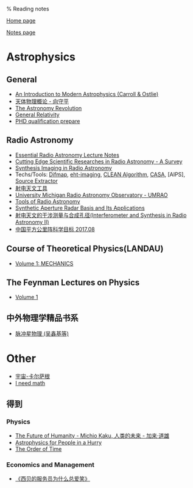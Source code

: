 % Reading notes

[Home page](https://rkkuang.github.io/)

[Notes page](https://rkkuang.github.io/notes/)

# Astrophysics

## General

- [An Introduction to Modern Astrophysics (Carroll & Ostlie)](../booknotes/AnIntro2ModernAstroph.pdf)
- [天体物理概论 - 向守平](../booknotes/天体物理概论.pdf)
- [The Astronomy Revolution](../booknotes/TheAstronomyRevolution.pdf)
- [General Relativity](../local_files/General_Relativity.html)
- [PHD qualification prepare]()

## Radio Astronomy

- [Essential Radio Astronomy Lecture Notes](../booknotes/essential_radio_astronomy_lecture_notes.pdf)
- [Cutting Edge Scientific Researches in Radio Astronomy - A Survey](../booknotes/cutting_edge_radioastro.pdf)
- [Synthesis Imaging in Radio Astronomy](../booknotes/SynthesisImagingInRadioAstronomy.pdf)
- Techs/Tools: [Difmap](../booknotes/difmap.pdf), [eht-imaging](../booknotes/ehtim.pdf), [CLEAN Algorithm](../booknotes/clean.pdf), [CASA](../booknotes/casa.pdf), [AIPS], [Source Extractor](../local_files/SExtractor.md)
- [射电天文工具](../booknotes/射电天文工具.pdf)
- [University Michigan Radio Astronomy Observatory - UMRAO](../booknotes/umrao.pdf)
- [Tools of Radio Astronomy](../booknotes/Tools4Radio_Astronomy.pdf)
- [Synthetic Aperture Radar Basis and Its Applications](../booknotes/SyntheticApertureRadarBasis_ItsApplications.pdf)
- [射电天文的干涉测量与合成孔径(Interferometer and Synthesis in Radio Astronomy II)](../local_files/IntSyninRadioAstro2.html)
- [中国平方公里阵科学目标 2017.08](../local_files/China_SKA_scigoals.html)

## Course of Theoretical Physics(LANDAU)

- [Volume 1: MECHANICS](../booknotes/landau.pdf)

## The Feynman Lectures on Physics

- [Volume 1](../local_files/Feynman1.html)

## 中外物理学精品书系

- [脉冲星物理 (吴鑫基等)](../booknotes/pulsar_physics.pdf)

# Other

- [宇宙-卡尔萨根](../local_files/cosmos_Carl_Sagan.html)
- [I need math](../local_files/relatedmath.html)

## 得到

### Physics

- [The Future of Humanity - Michio Kaku, 人类的未来 - 加来·道雄](./dedao/thefuture_humanity.html)
- [Astrophysics for People in a Hurry](./dedao/AstrophysicsforPeopleinaHurry.txt)
- [The Order of Time](./dedao/TheOrderofTime.txt)

### Economics and Management

- [《西贝的服务员为什么总爱笑》](./dedao/xibei.txt)